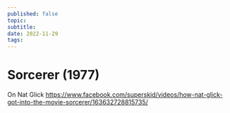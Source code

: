 ```yaml
---
published: false
topic: 
subtitle: 
date: 2022-11-29
tags: 
---
```

# Sorcerer (1977)

On Nat Glick
https://www.facebook.com/superskid/videos/how-nat-glick-got-into-the-movie-sorcerer/163632728815735/
